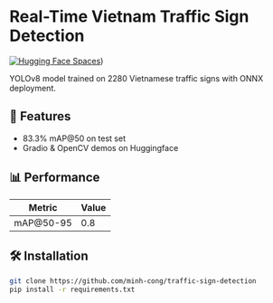 # Real-Time Vietnam Traffic Sign Detection

[![Hugging Face Spaces](https://img.shields.io/badge/%F0%9F%A4%97%20Hugging%20Face-Spaces-blue)](https://huggingface.co/spaces/minh-cong/traffic_sign_detection))

YOLOv8 model trained on 2280 Vietnamese traffic signs with ONNX deployment.

## 🚀 Features
- 83.3% mAP@50 on test set
- Gradio & OpenCV demos on Huggingface

## 📊 Performance
| Metric       | Value |
|--------------|-------|
| mAP@50-95       | 0.8 |

## 🛠️ Installation
```bash
git clone https://github.com/minh-cong/traffic-sign-detection
pip install -r requirements.txt
